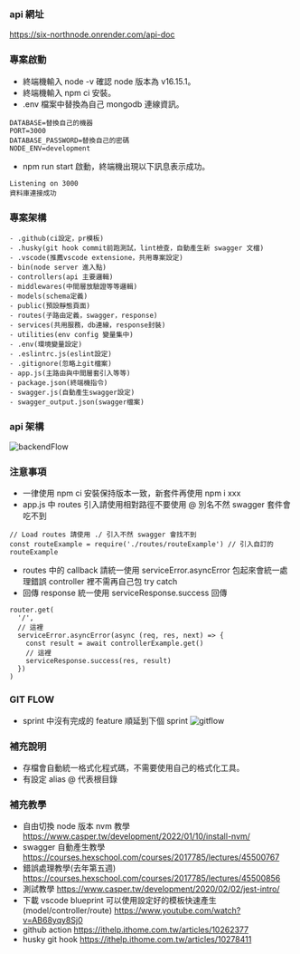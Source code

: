 ### api 網址
https://six-northnode.onrender.com/api-doc

### 專案啟動
- 終端機輸入 node -v 確認 node 版本為 v16.15.1。
- 終端機輸入 npm ci 安裝。 
- .env 檔案中替換為自己 mongodb 連線資訊。
```
DATABASE=替換自己的機器
PORT=3000
DATABASE_PASSWORD=替換自己的密碼
NODE_ENV=development
```
- npm run start 啟動，終端機出現以下訊息表示成功。
```
Listening on 3000
資料庫連接成功
```
### 專案架構
```
- .github(ci設定，pr模板)
- .husky(git hook commit前跑測試，lint檢查，自動產生新 swagger 文檔)
- .vscode(推薦vscode extensione，共用專案設定)
- bin(node server 進入點)
- controllers(api 主要邏輯)
- middlewares(中間層放驗證等等邏輯)
- models(schema定義)
- public(預設靜態頁面)
- routes(子路由定義，swagger，response)
- services(共用服務，db連線，response封裝)
- utilities(env config 變量集中)
- .env(環境變量設定)
- .eslintrc.js(eslint設定)
- .gitignore(忽略上git檔案)
- app.js(主路由與中間層套引入等等)
- package.json(終端機指令)
- swagger.js(自動產生swagger設定)
- swagger_output.json(swagger檔案)
```
### api 架構
![backendFlow](https://user-images.githubusercontent.com/97425372/230048798-7af8b0f5-c89f-4f16-8c38-c8f790f6c99b.png)

### 注意事項
- 一律使用 npm ci 安裝保持版本一致，新套件再使用 npm i xxx
- app.js 中 routes 引入請使用相對路徑不要使用 @ 別名不然 swagger 套件會吃不到
```
// Load routes 請使用 ./ 引入不然 swagger 會找不到
const routeExample = require('./routes/routeExample') // 引入自訂的 routeExample
```
- routes 中的 callback 請統一使用 serviceError.asyncError 包起來會統一處理錯誤 controller 裡不需再自己包 try catch
- 回傳 response 統一使用 serviceResponse.success 回傳
```
router.get(
  '/',
  // 這裡
  serviceError.asyncError(async (req, res, next) => {
    const result = await controllerExample.get()
    // 這裡
    serviceResponse.success(res, result)
  })
)
```


### GIT FLOW
- sprint 中沒有完成的 feature 順延到下個 sprint
![gitflow](https://user-images.githubusercontent.com/97425372/230048743-f5e504f1-7cf1-4946-8a87-02a32017a42c.png)

### 補充說明
- 存檔會自動統一格式化程式碼，不需要使用自己的格式化工具。
- 有設定 alias @ 代表根目錄

### 補充教學
- 自由切換 node 版本 nvm 教學 https://www.casper.tw/development/2022/01/10/install-nvm/
- swagger 自動產生教學
https://courses.hexschool.com/courses/2017785/lectures/45500767
- 錯誤處理教學(去年第五週)
https://courses.hexschool.com/courses/2017785/lectures/45500856
- 測試教學
https://www.casper.tw/development/2020/02/02/jest-intro/
- 下載 vscode blueprint 可以使用設定好的模板快速產生(model/controller/route) 
https://www.youtube.com/watch?v=AB68yqy8Sj0
- github action 
https://ithelp.ithome.com.tw/articles/10262377
- husky git hook
https://ithelp.ithome.com.tw/articles/10278411

